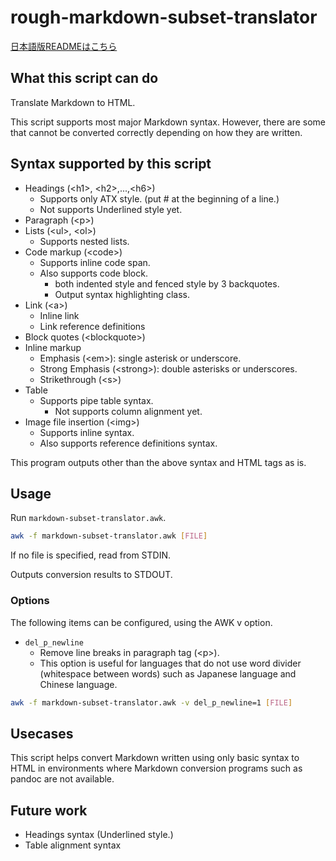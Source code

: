 # rough-markdown-subset-translator

[日本語版READMEはこちら](README.md)

## What this script can do

Translate Markdown to HTML.

This script supports most major Markdown syntax. However, there are some that
cannot be converted correctly depending on how they are written.

## Syntax supported by this script

- Headings (&lt;h1&gt;, &lt;h2&gt;,...,&lt;h6&gt;)
    - Supports only ATX style. (put # at the beginning of a line.)
    - Not supports Underlined style yet.
- Paragraph (&lt;p&gt;)
- Lists (&lt;ul&gt;, &lt;ol&gt;)
    - Supports nested lists.
- Code markup (&lt;code&gt;)
    - Supports inline code span.
    - Also supports code block.
        - both indented style and fenced style by 3 backquotes.
        - Output syntax highlighting class.
- Link (&lt;a&gt;)
    - Inline link
    - Link reference definitions
- Block quotes (&lt;blockquote&gt;)
- Inline markup
    - Emphasis (&lt;em&gt;): single asterisk or underscore.
    - Strong Emphasis (&lt;strong&gt;): double asterisks or underscores.
    - Strikethrough (&lt;s&gt;)
- Table
    - Supports pipe table syntax.
        - Not supports column alignment yet.
- Image file insertion (&lt;img&gt;)
    - Supports inline syntax.
    - Also supports reference definitions syntax.

This program outputs other than the above syntax and HTML tags as is. 

## Usage

Run `markdown-subset-translator.awk`.

```bash
awk -f markdown-subset-translator.awk [FILE]
```

If no file is specified, read from STDIN.

Outputs conversion results to STDOUT.

### Options

The following items can be configured, using the AWK v option.

- `del_p_newline`
    - Remove line breaks in paragraph tag (&lt;p&gt;).
    - This option is useful for languages that do not use word divider
      (whitespace between words) such as Japanese language and Chinese
      language.

```bash
awk -f markdown-subset-translator.awk -v del_p_newline=1 [FILE]
```

## Usecases

This script helps convert Markdown written using only basic syntax to HTML in
environments where Markdown conversion programs such as pandoc are not
available.

## Future work

- Headings syntax (Underlined style.)
- Table alignment syntax
